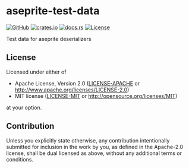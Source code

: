# aseprite-test-data

[![GitHub](https://img.shields.io/github/stars/MaulingMonkey/aseprite-test-data.svg?label=GitHub&style=social)](https://github.com/MaulingMonkey/aseprite-test-data)
[![crates.io](https://img.shields.io/crates/v/aseprite-test-data.svg)](https://crates.io/crates/aseprite-test-data)
[![docs.rs](https://docs.rs/aseprite-test-data/badge.svg)](https://docs.rs/aseprite-test-data)
[![License](https://img.shields.io/crates/l/aseprite-test-data.svg)](https://github.com/MaulingMonkey/aseprite-test-data)

Test data for aseprite deserializers



<h2 name="license">License</h2>

Licensed under either of

* Apache License, Version 2.0 ([LICENSE-APACHE](LICENSE-APACHE) or http://www.apache.org/licenses/LICENSE-2.0)
* MIT license ([LICENSE-MIT](LICENSE-MIT) or http://opensource.org/licenses/MIT)

at your option.



<h2 name="contribution">Contribution</h2>

Unless you explicitly state otherwise, any contribution intentionally submitted
for inclusion in the work by you, as defined in the Apache-2.0 license, shall be
dual licensed as above, without any additional terms or conditions.
